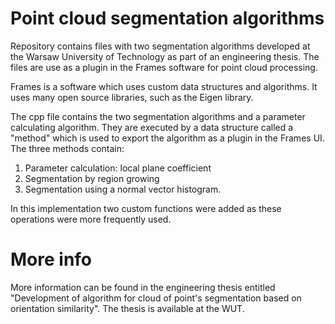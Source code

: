 # Point cloud segmentation algorithms
Repository contains files with two segmentation algorithms developed at the Warsaw University of Technology as part of an engineering thesis. The files are use as a plugin in the Frames software for point cloud processing.

Frames is a software which uses custom data structures and algorithms. It uses many open source libraries, such as the Eigen library.

The cpp file contains the two segmentation algorithms and a parameter calculating algorithm. They are executed by a data structure called a "method" which is used to export the algorithm as a plugin in the Frames UI.
The three methods contain:
1. Parameter calculation: local plane coefficient
2. Segmentation by region growing
3. Segmentation using a normal vector histogram.

In this implementation two custom functions were added as these operations were more frequently used.

# More info
More information can be found in the engineering thesis entitled "Development of algorithm for cloud of point's segmentation based on orientation similarity".
The thesis is available at the WUT.
